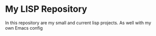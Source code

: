
# My LISP Repository

In this repository are my small and current lisp projects. As well with my own Emacs config 
